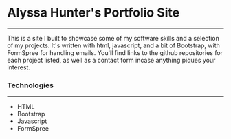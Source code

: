 # Alyssa Hunter's Portfolio Site
***
This is a site I built to showcase some of my software skills and a selection of my projects. It's written with html, javascript, and a bit of Bootstrap, with FormSpree for handling emails. You'll find links to the github repositories for each project listed, as well as a contact form incase anything piques your interest. 

### Technologies
***
* HTML
* Bootstrap
* Javascript
* FormSpree
